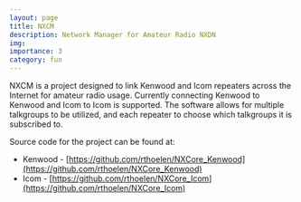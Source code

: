 ```yaml
---
layout: page
title: NXCM
description: Network Manager for Amateur Radio NXDN
img:
importance: 3
category: fun
---
```



NXCM is a project designed to link Kenwood and Icom repeaters across the Internet for amateur radio usage.  Currently connecting Kenwood to Kenwood and Icom to Icom is supported.  The software allows for multiple talkgroups to be utilized, and each repeater to choose which talkgroups it is subscribed to.

Source code for the project can be found at:

* Kenwood - [https://github.com/rthoelen/NXCore_Kenwood](https://github.com/rthoelen/NXCore_Kenwood)
* Icom - [https://github.com/rthoelen/NXCore_Icom](https://github.com/rthoelen/NXCore_Icom)
